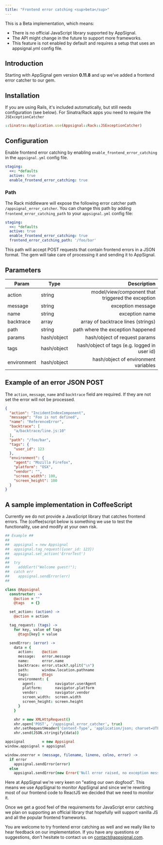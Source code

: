 ```yaml
---
title: "Frontend error catching <sup>beta</sup>"
---
```


This is a Beta implementation, which means:

* There is no official JavaScript library supported by AppSignal.
* The API might change in the future to support more frameworks.
* This feature is not enabled by default and requires a setup that uses an appsignal.yml config file.

## Introduction

Starting with AppSignal gem version <strong>0.11.8</strong> and up we've added a frontend error catcher to our gem.

## Installation

If you are using Rails, it's included automatically, but still needs configuration (see below). For Sinatra/Rack apps you need to require the `JSExceptionCatcher`

```ruby
::Sinatra::Application.use(Appsignal::Rack::JSExceptionCatcher)
```

## Configuration

Enable frontend error catching by enabling `enable_frontend_error_catching`  in the `appsignal.yml` config file.

```yml
staging:
  <<: *defaults
  active: true
  enable_frontend_error_catching: true
```

### Path

The Rack middleware will expose the following error catcher path `/appsignal_error_catcher`. You can change this path by adding `frontend_error_catching_path` to your `appsignal.yml` config file:

```yml
staging:
  <<: *defaults
  active: true
  enable_frontend_error_catching: true
  frontend_error_catching_path: '/foo/bar'
```

This path will accept POST requests that contain frontend errors in a JSON format.
The gem will take care of processing it and sending it to AppSignal.

## Parameters

| Param | Type | Description  |
| ------ | ------ | -----: |
|  action  |  string  |   model/view/component that triggered the exception  |
|  message  |  string  |  exception message  |
|  name  |  string  |   exception name  |
|  backtrace  |  array  |   array of backtrace lines (strings)  |
|  path  |  string  |   path where the exception happened  |
|  params  |  hash/object  |   hash/object of request params |
|  tags  |  hash/object  |   hash/object of tags (e.g. logged in user id)  |
|  environment  |  hash/object  |   hash/object of environment variables  |


## Example of an error JSON POST

The `action`, `message`, `name` and `backtrace` field are required. If they are not
set the error will not be processed.

```json
{
  "action": "IncidentIndexComponent",
  "message": "Foo is not defined",
  "name": "ReferenceError",
  "backtrace": [
    "a/backtrace/line.js:10"
  ],
  "path": "/foo/bar",
  "tags": {
    "user_id": 123
  },
  "environment": {
    "agent": "Mozilla Firefox",
    "platform": "OSX",
    "vendor": "",
    "screen_width": 100,
    "screen_height": 100
  }
}
```

## A sample implementation in CoffeeScript

Currently we do not provide a JavaScript library that catches frontend errors.
The (coffee)script below is something we use to test the functionality, use and modify at your own risk.


```coffeescript
## Example ##
##
##  appsignal = new Appsignal
##  appsignal.tag_request({user_id: 123})
##  appsignal.set_action('ErrorTest')
##
##  try
##    adddlert("Welcome guest!");
##  catch err
##    appsignal.sendError(err)
##

class @Appsignal
  constructor: ->
    @action = ""
    @tags   = {}

  set_action: (action) ->
    @action = action

  tag_request: (tags) ->
    for key, value of tags
      @tags[key] = value

  sendError: (error) ->
    data = {
      action:    @action
      message:   error.message
      name:      error.name
      backtrace: error.stack?.split("\n")
      path:      window.location.pathname
      tags:      @tags
      environment: {
        agent:         navigator.userAgent
        platform:      navigator.platform
        vendor:        navigator.vendor
        screen_width:  screen.width
        screen_height: screen.height
      }
    }

    xhr = new XMLHttpRequest()
    xhr.open('POST', '/appsignal_error_catcher', true)
    xhr.setRequestHeader('Content-Type', 'application/json; charset=UTF-8')
    xhr.send(JSON.stringify(data))

appsignal        = new Appsignal
window.appsignal = appsignal

window.onerror = (message, filename, lineno, colno, error) ->
  if error
    appsignal.sendError(error)
  else
    appsignal.sendError(new Error('Null error raised, no exception message available'))
```

Here at AppSignal we're very keen on "eating our own dogfood". This means we use AppSignal to monitor AppSignal and since we're rewriting most of our frontend code to ReactJS we decided that we need to monitor it.

Once we get a good feel of the requirements for JavaScript error catching we plan on supporting an official library that hopefully will support vanilla JS and all the popular frontend frameworks.

You are welcome to try frontend error catching as well and we really like to hear feedback on our implementation. If you have any questions or suggestions, don't hesitate to contact us on <a href="mailto:contact@appsignal.com">contact@appsignal.com</a>.
